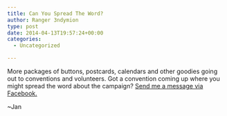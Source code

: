 ```yaml
---
title: Can You Spread The Word?
author: Ranger 3ndymion
type: post
date: 2014-04-13T19:57:24+00:00
categories:
  - Uncategorized

---
```

More packages of buttons, postcards, calendars and other goodies going out to conventions and volunteers. Got a convention coming up where you might spread the word about the campaign? [Send me a message via Facebook.][1]

~Jan

 [1]: https://www.facebook.com/FreeBabylon5
